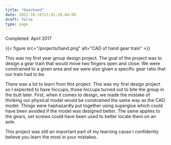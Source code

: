 ```yaml
---
title: "Gearhand"
date: 2022-10-16T21:01:20-04:00
draft: false
type: page
---
```

Completed: April 2017

{{< figure src="/projects/hand.png" alt="CAD of hand gear train" >}}

This was my first year group design project. The goal of the project was to design a gear train that would move two fingers open and close. We were constrained to a given area and we were also given a specific gear ratio that our train had to be.

There was a lot to learn from this project. This was my first design project so I expected to have hiccups, those hiccups turned out to bite the group in the butt later. First, when it comes to design, we made the mistake of thinking our physical model would be constrained the same way as the CAD model. Things were haphazardly put together using superglue which could have been avoided if the model was designed better. The same applies to the gears, set screws could have been used to better locate them on an axle. 

This project was still an important part of my learning cause I confidently believe you learn the most in your mistakes.